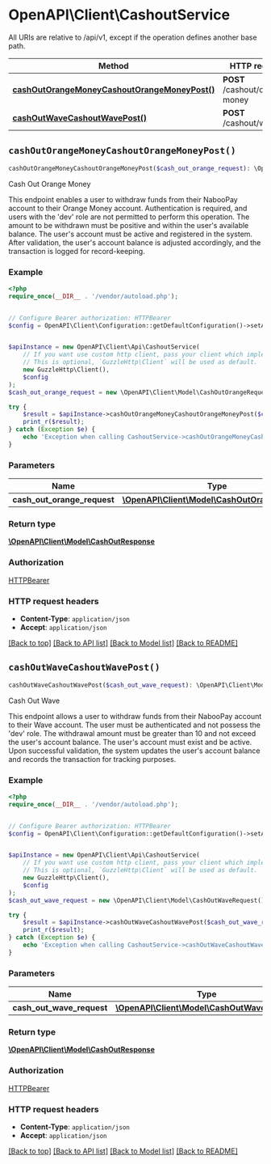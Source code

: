 # OpenAPI\Client\CashoutService

All URIs are relative to /api/v1, except if the operation defines another base path.

| Method | HTTP request | Description |
| ------------- | ------------- | ------------- |
| [**cashOutOrangeMoneyCashoutOrangeMoneyPost()**](CashoutService.md#cashOutOrangeMoneyCashoutOrangeMoneyPost) | **POST** /cashout/orange-money | Cash Out Orange Money |
| [**cashOutWaveCashoutWavePost()**](CashoutService.md#cashOutWaveCashoutWavePost) | **POST** /cashout/wave | Cash Out Wave |


## `cashOutOrangeMoneyCashoutOrangeMoneyPost()`

```php
cashOutOrangeMoneyCashoutOrangeMoneyPost($cash_out_orange_request): \OpenAPI\Client\Model\CashOutResponse
```

Cash Out Orange Money

This endpoint enables a user to withdraw funds from their NabooPay account to their Orange Money account. Authentication is required, and users with the 'dev' role are not permitted to perform this operation. The amount to be withdrawn must be positive and within the user's available balance. The user's account must be active and registered in the system. After validation, the user's account balance is adjusted accordingly, and the transaction is logged for record-keeping.

### Example

```php
<?php
require_once(__DIR__ . '/vendor/autoload.php');


// Configure Bearer authorization: HTTPBearer
$config = OpenAPI\Client\Configuration::getDefaultConfiguration()->setAccessToken('YOUR_ACCESS_TOKEN');


$apiInstance = new OpenAPI\Client\Api\CashoutService(
    // If you want use custom http client, pass your client which implements `GuzzleHttp\ClientInterface`.
    // This is optional, `GuzzleHttp\Client` will be used as default.
    new GuzzleHttp\Client(),
    $config
);
$cash_out_orange_request = new \OpenAPI\Client\Model\CashOutOrangeRequest(); // \OpenAPI\Client\Model\CashOutOrangeRequest

try {
    $result = $apiInstance->cashOutOrangeMoneyCashoutOrangeMoneyPost($cash_out_orange_request);
    print_r($result);
} catch (Exception $e) {
    echo 'Exception when calling CashoutService->cashOutOrangeMoneyCashoutOrangeMoneyPost: ', $e->getMessage(), PHP_EOL;
}
```

### Parameters

| Name | Type | Description  | Notes |
| ------------- | ------------- | ------------- | ------------- |
| **cash_out_orange_request** | [**\OpenAPI\Client\Model\CashOutOrangeRequest**](../Model/CashOutOrangeRequest.md)|  | |

### Return type

[**\OpenAPI\Client\Model\CashOutResponse**](../Model/CashOutResponse.md)

### Authorization

[HTTPBearer](../../README.md#HTTPBearer)

### HTTP request headers

- **Content-Type**: `application/json`
- **Accept**: `application/json`

[[Back to top]](#) [[Back to API list]](../../README.md#endpoints)
[[Back to Model list]](../../README.md#models)
[[Back to README]](../../README.md)

## `cashOutWaveCashoutWavePost()`

```php
cashOutWaveCashoutWavePost($cash_out_wave_request): \OpenAPI\Client\Model\CashOutResponse
```

Cash Out Wave

This endpoint allows a user to withdraw funds from their NabooPay account to their Wave account. The user must be authenticated and not possess the 'dev' role. The withdrawal amount must be greater than 10 and not exceed the user's account balance. The user's account must exist and be active. Upon successful validation, the system updates the user's account balance and records the transaction for tracking purposes.

### Example

```php
<?php
require_once(__DIR__ . '/vendor/autoload.php');


// Configure Bearer authorization: HTTPBearer
$config = OpenAPI\Client\Configuration::getDefaultConfiguration()->setAccessToken('YOUR_ACCESS_TOKEN');


$apiInstance = new OpenAPI\Client\Api\CashoutService(
    // If you want use custom http client, pass your client which implements `GuzzleHttp\ClientInterface`.
    // This is optional, `GuzzleHttp\Client` will be used as default.
    new GuzzleHttp\Client(),
    $config
);
$cash_out_wave_request = new \OpenAPI\Client\Model\CashOutWaveRequest(); // \OpenAPI\Client\Model\CashOutWaveRequest

try {
    $result = $apiInstance->cashOutWaveCashoutWavePost($cash_out_wave_request);
    print_r($result);
} catch (Exception $e) {
    echo 'Exception when calling CashoutService->cashOutWaveCashoutWavePost: ', $e->getMessage(), PHP_EOL;
}
```

### Parameters

| Name | Type | Description  | Notes |
| ------------- | ------------- | ------------- | ------------- |
| **cash_out_wave_request** | [**\OpenAPI\Client\Model\CashOutWaveRequest**](../Model/CashOutWaveRequest.md)|  | |

### Return type

[**\OpenAPI\Client\Model\CashOutResponse**](../Model/CashOutResponse.md)

### Authorization

[HTTPBearer](../../README.md#HTTPBearer)

### HTTP request headers

- **Content-Type**: `application/json`
- **Accept**: `application/json`

[[Back to top]](#) [[Back to API list]](../../README.md#endpoints)
[[Back to Model list]](../../README.md#models)
[[Back to README]](../../README.md)
